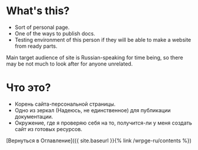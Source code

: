 # What's this?

* Sort of personal page.
* One of the ways to publish docs.
* Testing environment of this person if they will be able to make a website from ready parts.

Main target audience of site is Russian-speaking for time being, so there may be not much to look after for anyone unrelated.

# Что это?

* Корень сайта-персональной страницы.
* Одно из зеркал (Надеюсь, не единственное) для публикации документации.
* Окружение, где я проверяю себя на то, получится-ли у меня создать сайт из готовых ресурсов.

[Вернуться в Оглавление]({{ site.baseurl }}{% link /wrpge-ru/contents %})
